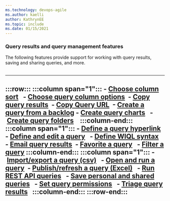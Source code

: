 ```yaml
---
ms.technology: devops-agile
ms.author: kaelli
author: KathrynEE
ms.topic: include
ms.date: 01/15/2021
---
```



### Query results and query management features

The following features provide support for working with query results, saving and sharing queries, and more.   
<br/>


---
:::row:::
   :::column span="1":::
      - [Choose column sort](/azure/devops/boards/backlogs/set-column-options)  
      - [Choose query column options](/azure/devops/boards/backlogs/set-column-options) 
      - [Copy query results](/azure/devops/boards/backlogs/copy-list) 
      - [Copy Query URL](/azure/devops/boards/queries/view-run-query#email-query) 
      - [Create a query from a backlog](../backlogs/product-backlog-controls.md)
      - [Create query charts](/azure/devops/report/dashboards/charts)  
      - [Create query folders](/azure/devops/boards/queries/organize-queries)   
   :::column-end:::
   :::column span="1":::
      - [Define a query hyperlink](/azure/devops/boards/queries/define-query-hyperlink) 
      - [Define and edit a query](/azure/devops/boards/queries/using-queries)  
      - [Define WIQL syntax](/azure/devops/boards/queries/wiql-syntax) 
      - [Email query results](/azure/devops/boards/queries/view-run-query#email-query) 
      - [Favorite a query](/azure/devops/boards/queries/view-run-query#favorites)  
      - [Filter a query](/azure/devops/boards/backlogs/filter-backlogs)
   :::column-end:::
   :::column span="1":::
      - [Import/export a query (csv)](/azure/devops/boards/queries/import-work-items-from-csv)  
      - [Open and run a query](/azure/devops/boards/queries/view-run-query) 
      - [Publish/refresh a query (Excel)](/azure/devops/boards/backlogs/office/bulk-add-modify-work-items-excel)  
      - [Run REST API queries](/rest/api/vsts/wit/queries)  
      - [Save personal and shared queries](/azure/devops/boards/queries/organize-queries#flat-list-query)  
      - [Set query permissions](/azure/devops/boards/queries/set-query-permissions)  
      - [Triage query results](/azure/devops/boards/queries/triage-work-items)  
   :::column-end:::
:::row-end:::
---
